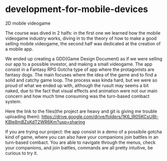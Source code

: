 # development-for-mobile-devices
2D mobile videogame

The course was dived in 2 halfs:
in the first one we learned how the mobile videogame industry works, diving in to the theory of how to make a good selling mobile videogame,
the second half was dedicated at the creation of a mobile app.

We ended up creating a GDD(Game Design Document) as if we were selling our app to a possible investor, and making a small videogame.
The app consist in a Fantasy RPG Gotcha type of app where the protagonists are fantasy dogs.
The main focuses where the idea of the game and to find a solid and catchy game loop.
The process was kinda hard, but we were so proud of what we ended up with, although the rusult may seems a bit naked, due to the fact that visual effects and animation were not our main concern and how much time consuming was the turn-based combact system.

Here the link to the files(the project are heavy and git is giving me trouble uploading them):
https://drive.google.com/drive/folders/1K6_lR05KCsU8t-KBle8mBZsKdT2WR6Km?usp=sharing

If you are trying our project:
the app consist in a demo of a possibile gotcha kind of game, where you can also have your companions join battles in an turn-based combact.
You are able to navigate through the menus, check your companions, and join battles, commands are all pretty intuitive, be curious to try it. 
